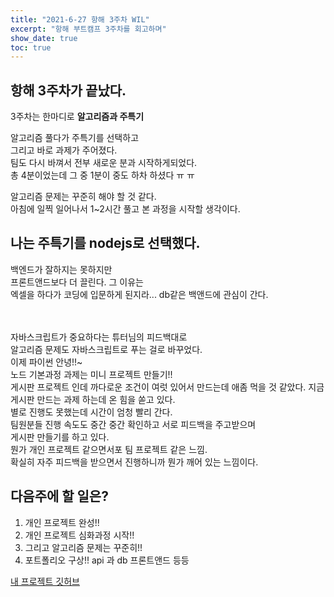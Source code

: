 ```yaml
---
title: "2021-6-27 항해 3주차 WIL"
excerpt: "항해 부트캠프 3주차를 회고하며"
show_date: true
toc: true
---
```


## 항해 3주차가 끝났다.

3주차는 한마디로 **알고리즘과 주특기**

알고리즘 풀다가 주특기를 선택하고 <br>
그리고 바로 과제가 주어졌다.<br>
팀도 다시 바껴서 전부 새로운 분과 시작하게되었다.<br>
총 4분이었는데 그 중 1분이 중도 하차 하셨다 ㅠ ㅠ <br>

알고리즘 문제는 꾸준히 해야 할 것 같다.<br>
아침에 일찍 일어나서 1~2시간 풀고 본 과정을 시작할 생각이다.<br>

## 나는 주특기를 nodejs로 선택했다.

백엔드가 잘하지는 못하지만<br>
프론트앤드보다 더 끌린다. 그 이유는<br>
엑셀을 하다가 코딩에 입문하게 된지라... db같은 백앤드에 관심이 간다.<br><br>

<br>
자바스크립트가 중요하다는 튜터님의 피드백대로<br>
알고리즘 문제도 자바스크립트로 푸는 걸로 바꾸었다.<br>
이제 파이썬 안녕!!~<br>
노드 기본과정 과제는 미니 프로젝트 만들기!!<br>
게시판 프로젝트 인데 까다로운 조건이 여럿 있어서 만드는데 애좀 먹을 것 같았다.
지금 게시판 만드는 과제 하는데 온 힘을 쏟고 있다.<br>
별로 진행도 못했는데 시간이 엄청 빨리 간다.<br>
팀원분들 진행 속도도 중간 중간 확인하고 서로 피드백을 주고받으며<br>
게시판 만들기를 하고 있다.<br>
뭔가 개인 프로젝트 같으면서포 팀 프로젝트 같은 느낌.<br>
확실히 자주 피드백을 받으면서 진행하니까 뭔가 깨어 있는 느낌이다.<br>

## 다음주에 할 일은?

1. 개인 프로젝트 완성!!
2. 개인 프로젝트 심화과정 시작!!
3. 그리고 알고리즘 문제는 꾸준히!!
4. 포트폴리오 구상!! api 과 db 프론트앤드 등등

[내 프로젝트 깃허브](https://github.com/pakjonghun/crud-mini-project)
